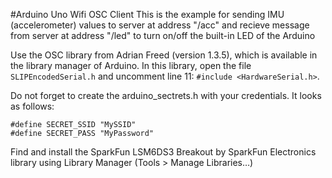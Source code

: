 #Arduino Uno Wifi OSC Client
This is the example for sending IMU (accelerometer) values to server at address "/acc" and recieve message from server at address "/led" to turn on/off the built-in LED of the Arduino


Use the OSC library from Adrian Freed (version 1.3.5), which is available in the library manager of Arduino. 
In this library, open the file `SLIPEncodedSerial.h` and uncomment line 11: `#include <HardwareSerial.h>`.

Do not forget to create the arduino_sectrets.h with your credentials. It looks as follows:

```
#define SECRET_SSID "MySSID"
#define SECRET_PASS "MyPassword"
``` 

Find and install the SparkFun LSM6DS3 Breakout by SparkFun Electronics library using Library Manager (Tools > Manage Libraries…)